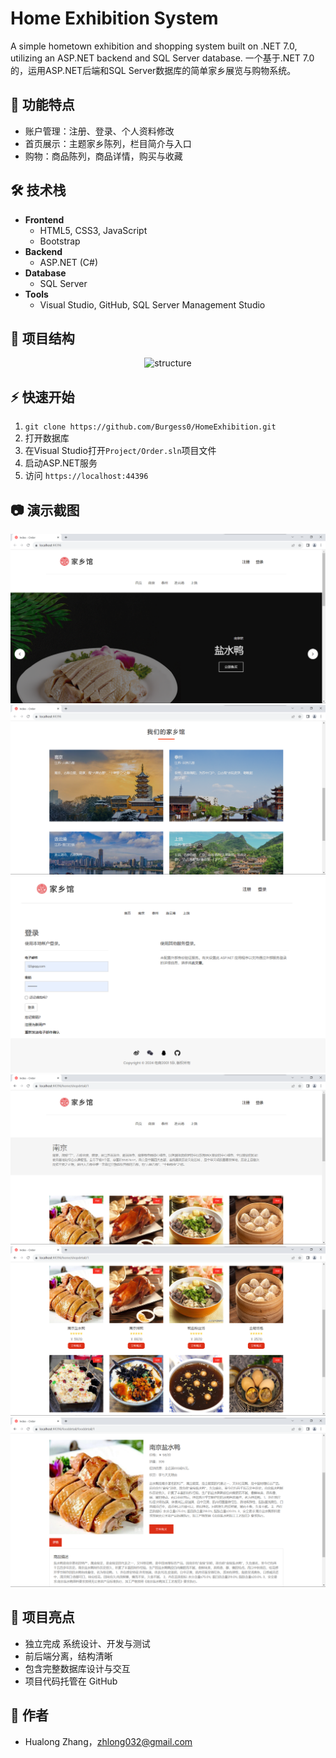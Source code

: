 # Home Exhibition System
A simple hometown exhibition and shopping system built on .NET 7.0, utilizing an ASP.NET backend and SQL Server database.
一个基于.NET 7.0的，运用ASP.NET后端和SQL Server数据库的简单家乡展览与购物系统。

## 🚀 功能特点
- 账户管理：注册、登录、个人资料修改
- 首页展示：主题家乡陈列，栏目简介与入口
- 购物：商品陈列，商品详情，购买与收藏

## 🛠️ 技术栈
- **Frontend**
  - HTML5, CSS3, JavaScript
  - Bootstrap
- **Backend**
  - ASP.NET (C#)
- **Database**
  - SQL Server
- **Tools**
  - Visual Studio, GitHub, SQL Server Management Studio

## 📂 项目结构
<p align="center">
  <img src="docs/photo1.png" alt="structure">
</p>


## ⚡ 快速开始
1. `git clone https://github.com/Burgess0/HomeExhibition.git`
2. 打开数据库
3. 在Visual Studio打开`Project/Order.sln`项目文件
4. 启动ASP.NET服务
5. 访问 `https://localhost:44396`

## 📷 演示截图
<p align="center">
  <img src="docs/screenshots/photo1.png" alt="structure">
  <img src="docs/screenshots/photo2.png" alt="structure">
  <img src="docs/screenshots/photo3.png" alt="structure">
  <img src="docs/screenshots/photo4.png" alt="structure">
  <img src="docs/screenshots/photo5.png" alt="structure">
  <img src="docs/screenshots/photo6.png" alt="structure">
</p>

## 🎯 项目亮点
- 独立完成 系统设计、开发与测试
- 前后端分离，结构清晰
- 包含完整数据库设计与交互
- 项目代码托管在 GitHub

## 📌 作者
- Hualong Zhang，zhlong032@gmail.com
